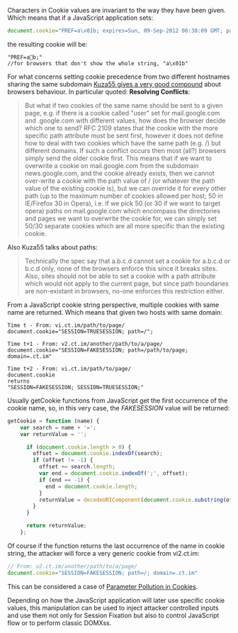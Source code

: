 Characters in Cookie values are invariant to the way they have been given. Which means that if a JavaScript application sets:
```javascript
document.cookie="PREF=a\x01b; expires=Sun, 09-Sep-2012 06:38:09 GMT; path=/; domain=.host.tld"
```
the resulting cookie will be:
```
"PREF=ab;"
//for browsers that don't show the whole string, "a\x01b"
```

For what concerns setting cookie precedence from two different hostnames sharing the same subdomain [Kuza55 gives a very good compound](http://kuza55.blogspot.it/2008/02/understanding-cookie-security.html) about browsers behaviour.
In particular quoted: **Resolving Conflicts**:

> But what if two cookies of the same name should be sent to a given page, e.g. if there is a cookie called "user" set for mail.google.com and .google.com with different values, how does the browser decide which one to send? RFC 2109 states that the cookie with the more specific path attribute must be sent first, however it does not define how to deal with two cookies which have the same path (e.g. /) but different domains. If such a conflict occurs then most (all?) browsers simply send the older cookie first.
>  This means that if we want to overwrite a cookie on mail.google.com from the subdomain news.google.com, and the cookie already exists, then we cannot over-write a cookie with the path value of / (or whatever the path value of the existing cookie is), but we can override it for every other path (up to the maximum number of cookies allowed per host; 50 in IE/Firefox 30 in Opera), i.e. if we pick 50 (or 30 if we want to target opera) paths on mail.google.com which encompass the directories and pages we want to overwrite the cookie for, we can simply set 50/30 separate cookies which are all more specific than the existing cookie.

Also Kuza55 talks about paths:
> Technically the spec say that a.b.c.d cannot set a cookie for a.b.c.d or b.c.d only, none of the browsers enforce this since it breaks sites.
> Also, sites should not be able to set a cookie with a path attribute which would not apply to the current page, but since path boundaries are non-existant in browsers, no-one enforces this restriction either.

From a JavaScript cookie string perspective, multiple cookies with same name are returned.
Which means that given two hosts with same domain:

    Time t - From: vi.ct.im/path/to/page/
    document.cookie="SESSION=TRUESESSION; path=/";

    Time t+1 - From: v2.ct.im/another/path/to/a/page/
    document.cookie="SESSION=FAKESESSION; path=/path/to/page; domain=.ct.im"

    Time t+2 - From: vi.ct.im/path/to/page/
    document.cookie
    returns
    "SESSION=FAKESESSION; SESSION=TRUESESSION;"

Usually getCookie functions from JavaScript get the first occurrence of the cookie name, so, in this very case, the *FAKESESSION* value will be returned:

```javascript
getCookie = function (name) {
	var search = name + '=';
    var returnValue = '';

      if (document.cookie.length > 0) {
        offset = document.cookie.indexOf(search);
        if (offset != -1) {
          offset += search.length;
          var end = document.cookie.indexOf(';', offset);
          if (end == -1) {
            end = document.cookie.length;
          }
          returnValue = decodeURIComponent(document.cookie.substring(offset, end).replace(/\+/g, '%20'));
        }
      }

      return returnValue;
    };
```

Of course if the function returns the last occurrence of the name in cookie string, the attacker will force a very generic cookie from vi2.ct.im:
```javascript
// From: v2.ct.im/another/path/to/a/page/
document.cookie="SESSION=FAKESESSION; path=/; domain=.ct.im"
```

This can be considered a case of [Parameter Pollution in Cookies](https://www.owasp.org/images/b/ba/AppsecEU09_CarettoniDiPaola_v0.8.pdf).

Depending on how the JavaScript application will later use specific cookie values, this manipulation can be used to inject attacker controlled inputs and use them not only for Session Fixation but also to control JavaScript flow or to perform classic DOMXss.
